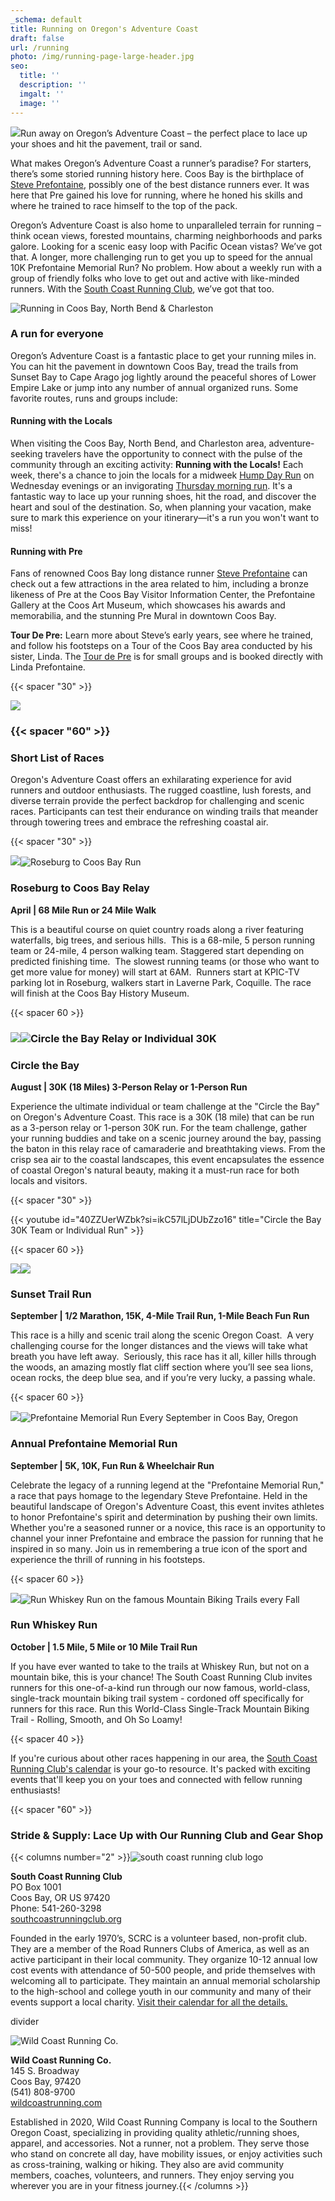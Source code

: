 ```yaml
---
_schema: default
title: Running on Oregon's Adventure Coast
draft: false
url: /running
photo: /img/running-page-large-header.jpg
seo:
  title: ''
  description: ''
  imgalt: ''
  image: ''
---
```

![](/img/running-subpage-header-695x322.jpg)Run away on Oregon’s Adventure Coast – the perfect place to lace up your shoes and hit the pavement, trail or sand.

What makes Oregon’s Adventure Coast a runner’s paradise? For starters, there’s some storied running history here. Coos Bay is the birthplace of [Steve Prefontaine](/steve-prefontaine-story), possibly one of the best distance runners ever. It was here that Pre gained his love for running, where he honed his skills and where he trained to race himself to the top of the pack.

Oregon’s Adventure Coast is also home to unparalleled terrain for running – think ocean views, forested mountains, charming neighborhoods and parks galore. Looking for a scenic easy loop with Pacific Ocean vistas? We’ve got that. A longer, more challenging run to get you up to speed for the annual 10K Prefontaine Memorial Run? No problem. How about a weekly run with a group of friendly folks who love to get out and active with like-minded runners. With the <a target="_blank" rel="noopener" href="https://southcoastrunningclub.org/">South Coast Running Club</a>, we’ve got that too.&nbsp;

![Running in Coos Bay, North Bend &amp; Charleston](/img/tying-shoe-and-running-boy.jpg)

### A run for everyone

Oregon’s Adventure Coast is a fantastic place to get your running miles in. You can hit the pavement in downtown Coos Bay, tread the trails from Sunset Bay to Cape Arago jog lightly around the peaceful shores of Lower Empire Lake or jump into any number of annual organized runs. Some favorite routes, runs and groups include:

#### Running with the Locals&nbsp;

When visiting the Coos Bay, North Bend, and Charleston area, adventure-seeking travelers have the opportunity to connect with the pulse of the community through an exciting activity: **Running with the Locals!**&nbsp;Each week, there's a chance to join the locals for a midweek <a target="_blank" rel="noopener" href="https://southcoastrunningclub.org/wednesday/">Hump Day Run</a>&nbsp;on Wednesday evenings or an invigorating <a target="_blank" rel="noopener" href="https://southcoastrunningclub.org/thursday/">Thursday morning run</a>. It's a fantastic way to lace up your running shoes, hit the road, and discover the heart and soul of the destination. So, when planning your vacation, make sure to mark this experience on your itinerary—it's a run you won't want to miss!

#### Running with Pre

Fans of renowned Coos Bay long distance runner [Steve Prefontaine](/steve-prefontaine-story)&nbsp;can check out a few attractions in the area related to him, including a bronze likeness of Pre at the Coos Bay Visitor Information Center, the Prefontaine Gallery at the Coos Art Museum, which showcases his awards and memorabilia, and the stunning Pre Mural in downtown Coos Bay.

**Tour De Pre:** Learn more about Steve’s early years, see where he trained, and follow his footsteps on a Tour of the Coos Bay area conducted by his sister, Linda. The <a target="_blank" rel="noopener" href="https://prefontaineproductions.com/">Tour de Pre</a> is for small groups and is booked directly with Linda Prefontaine.

{{< spacer "30" >}}

![](/img/prefontaine-mural-downtown-coos-bay-1.jpg)

### {{< spacer "60" >}}

### Short List of Races

Oregon's Adventure Coast offers an exhilarating experience for avid runners and outdoor enthusiasts. The rugged coastline, lush forests, and diverse terrain provide the perfect backdrop for challenging and scenic races. Participants can test their endurance on winding trails that meander through towering trees and embrace the refreshing coastal air.

{{< spacer "30" >}}

![](blob:https://app.cloudcannon.com/877bfca5-f670-49ef-a0c0-0cbccbc33d90)![Roseburg to Coos Bay Run](/img/roseburg-to-coosbay-run-header.jpg)

### Roseburg to Coos Bay Relay

**April \| 68 Mile Run or 24 Mile Walk**

This is a beautiful course on quiet country roads along a river featuring waterfalls, big trees, and serious hills.&nbsp; This is a 68-mile, 5 person running team or 24-mile, 4 person walking team. Staggered start depending on predicted finishing time. &nbsp;The slowest running teams (or those who want to get more value for money) will start at 6AM. &nbsp;Runners start at KPIC-TV parking lot in Roseburg, walkers start in Laverne Park, Coquille. The race will finish at the Coos Bay History Museum.

{{< spacer 60 >}}

### ![](blob:https://app.cloudcannon.com/b26f1559-0364-4f09-8e88-5c7f8fd03b0b)![Circle the Bay Relay or Individual 30K](/img/circle-the-bay-header-1.jpg)

### Circle the Bay

**August \| 30K (18 Miles) 3-Person Relay or 1-Person Run**

Experience the ultimate individual or team challenge at the "Circle the Bay" on Oregon's Adventure Coast. This race is a 30K (18 mile) that can be run as a 3-person relay or 1-person 30K run. For the team challenge, gather your running buddies and take on a scenic journey around the bay, passing the baton in this relay race of camaraderie and breathtaking views. From the crisp sea air to the coastal landscapes, this event encapsulates the essence of coastal Oregon's natural beauty, making it a must-run race for both locals and visitors.

{{< spacer "30" >}}

{{< youtube id="40ZZUerWZbk?si=ikC57lLjDUbZzo16" title="Circle the Bay 30K Team or Individual Run" >}}

{{< spacer 60 >}}

![](blob:https://app.cloudcannon.com/81561eee-e34c-4348-9fb0-464764880743)![](/img/sunset-trail-run-header.jpg)

### Sunset Trail Run

**September \| 1/2 Marathon, 15K, 4-Mile Trail Run, 1-Mile Beach Fun Run**

This race is a hilly and scenic trail along the scenic Oregon Coast. &nbsp;A very challenging course for the longer distances and the views will take what breath you have left away. &nbsp;Seriously, this race has it all, killer hills through the woods, an amazing mostly flat cliff section where you’ll see sea lions, ocean rocks, the deep blue sea, and if you’re very lucky, a passing whale.

{{< spacer 60 >}}

![](blob:https://app.cloudcannon.com/4f407264-0398-45c1-a754-29e4fc07da3f)![Prefontaine Memorial Run Every September in Coos Bay, Oregon](/img/pre-memorial-run-header-1.jpg)

### Annual Prefontaine Memorial Run

**September \| 5K, 10K, Fun Run & Wheelchair Run**

Celebrate the legacy of a running legend at the "Prefontaine Memorial Run," a race that pays homage to the legendary Steve Prefontaine. Held in the beautiful landscape of Oregon's Adventure Coast, this event invites athletes to honor Prefontaine's spirit and determination by pushing their own limits. Whether you're a seasoned runner or a novice, this race is an opportunity to channel your inner Prefontaine and embrace the passion for running that he inspired in so many. Join us in remembering a true icon of the sport and experience the thrill of running in his footsteps.

{{< spacer 60 >}}

![](blob:https://app.cloudcannon.com/e5d3b239-7814-4d9d-854f-f37fd76377fd)![Run Whiskey Run on the famous Mountain Biking Trails every Fall](/img/run-whiskey-run-header-1.jpg)

### Run Whiskey Run

**October \| 1.5 Mile, 5 Mile or 10 Mile Trail Run**

If you have ever wanted to take to the trails at Whiskey Run, but not on a mountain bike, this is your chance! The South Coast Running Club invites runners for this one-of-a-kind run through our now famous, world-class, single-track mountain biking trail system - cordoned off specifically for runners for this race. Run this World-Class Single-Track Mountain Biking Trail - Rolling, Smooth, and Oh So Loamy!

{{< spacer 40 >}}

If you're curious about other races happening in our area, the <a target="_blank" rel="noopener" href="https://southcoastrunningclub.org/calendar/">South Coast Running Club's calendar</a> is your go-to resource. It's packed with exciting events that'll keep you on your toes and connected with fellow running enthusiasts!

{{< spacer "60" >}}

### Stride & Supply: Lace Up with Our Running Club and Gear Shop

{{< columns number="2" >}}![south coast running club logo](/img/southcoast-running-club-logo.jpg)

**South Coast Running Club**<br>PO Box 1001<br>Coos Bay, OR US 97420<br>Phone: 541-260-3298<br>[southcoastrunningclub.org](https://southcoastrunningclub.org "https://southcoastrunningclub.org")

Founded in the early 1970’s, SCRC is a volunteer based, non-profit club. They are a member of the Road Runners Clubs of America, as well as an active participant in their local community. They organize 10-12 annual low cost events with attendance of 50-500 people, and pride themselves with welcoming all to participate. They maintain an annual memorial scholarship to the high-school and college youth in our community and many of their events support a local charity.&nbsp;<a target="_blank" rel="noopener" href="https://southcoastrunningclub.org/calendar/">Visit their calendar for all the details.</a>

divider

![Wild Coast Running Co.](/img/wild-coast-running.jpg)

**Wild Coast Running Co.**<br>145 S. Broadway<br>Coos Bay, 97420<br>(541) 808-9700<br>[wildcoastrunning.com](https://www.wildcoastrunning.com "https://www.wildcoastrunning.com")

Established in 2020, Wild Coast Running Company is local to the Southern Oregon Coast, specializing in providing quality athletic/running shoes, apparel, and accessories. Not a runner, not a problem. They serve those who stand on concrete all day, have mobility issues, or enjoy activities such as cross-training, walking or hiking. They also are avid community members, coaches, volunteers, and runners. They enjoy serving you wherever you are in your fitness journey.{{< /columns >}}